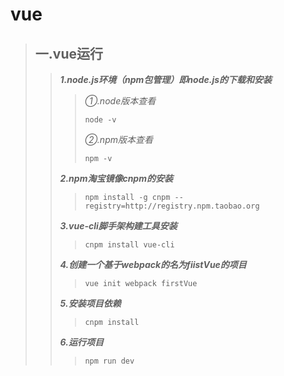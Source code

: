 # vue

> ## 一.vue运行
>> ***1.node.js环境（npm包管理）即node.js的下载和安装***
>>> *①.node版本查看*  
>>>
>>>     node -v
>>> *②.npm版本查看*
>>>
>>>     npm -v
>>>
>> ***2.npm淘宝镜像cnpm的安装***
>>>
>>>     npm install -g cnpm --registry=http://registry.npm.taobao.org
>>>
>> ***3.vue-cli脚手架构建工具安装***
>>>
>>>     cnpm install vue-cli
>>>
>> ***4.创建一个基于webpack的名为fiistVue的项目***
>>>
>>>     vue init webpack firstVue
>>>
>> ***5.安装项目依赖***
>>>
>>>     cnpm install
>>>
>> ***6.运行项目***
>>>
>>>     npm run dev

